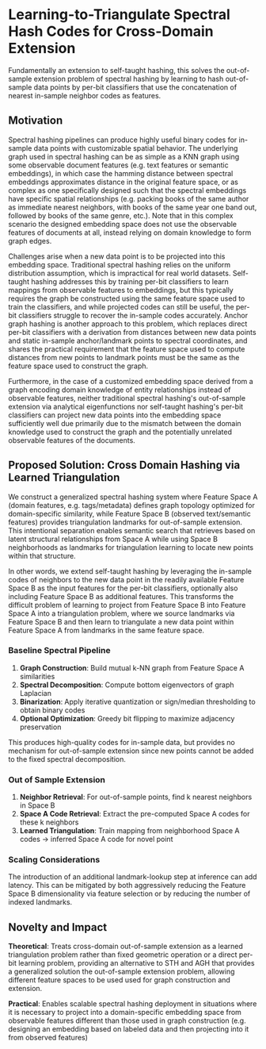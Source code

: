 # Learning-to-Triangulate Spectral Hash Codes for Cross-Domain Extension

Fundamentally an extension to self-taught hashing, this solves the out-of-sample
extension problem of spectral hashing by learning to hash out-of-sample data
points by per-bit classifiers that use the concatenation of nearest in-sample
neighbor codes as features.

## Motivation

Spectral hashing pipelines can produce highly useful binary codes for in-sample
data points with customizable spatial behavior. The underlying graph used in
spectral hashing can be as simple as a KNN graph using some observable document
features (e.g. text features or semantic embeddings), in which case the hamming
distance between spectral embeddings approximates distance in the original
feature space, or as complex as one specifically designed such that the spectral
embeddings have specific spatial relationships (e.g. packing books of the same
author as immediate nearest neighbors, with books of the same year one band out,
followed by books of the same genre, etc.). Note that in this complex scenario
the designed embedding space does not use the observable features of documents
at all, instead relying on domain knowledge to form graph edges.

Challenges arise when a new data point is to be projected into this embedding
space. Traditional spectral hashing relies on the uniform distribution
assumption, which is impractical for real world datasets. Self-taught hashing
addresses this by training per-bit classifiers to learn mappings from observable
features to embeddings, but this typically requires the graph be constructed
using the same feature space used to train the classifiers, and while projected
codes can still be useful, the per-bit classifiers struggle to recover the
in-sample codes accurately. Anchor graph hashing is another approach to this
problem, which replaces direct per-bit classifiers with a derivation from
distances between new data points and static in-sample anchor/landmark points to
spectral coordinates, and shares the practical requirement that the feature
space used to compute distances from new points to landmark points must be the
same as the feature space used to construct the graph.

Furthermore, in the case of a customized embedding space derived from a graph
encoding domain knowledge of entity relationships instead of observable features,
neither traditional spectral hashing's out-of-sample extension via analytical
eigenfunctions nor self-taught hashing's per-bit classifiers can project new
data points into the embedding space sufficiently well due primarily due to the
mismatch between the domain knowledge used to construct the graph and the
potentially unrelated observable features of the documents.

## Proposed Solution: Cross Domain Hashing via Learned Triangulation

We construct a generalized spectral hashing system where Feature Space A (domain
features, e.g. tags/metadata) defines graph topology optimized for
domain-specific similarity, while Feature Space B (observed text/semantic
features) provides triangulation landmarks for out-of-sample extension. This
intentional separation enables semantic search that retrieves based on latent
structural relationships from Space A while using Space B neighborhoods as
landmarks for triangulation learning to locate new points within that structure.

In other words, we extend self-taught hashing by leveraging the in-sample codes
of neighbors to the new data point in the readily available Feature Space B as
the input features for the per-bit classifiers, optionally also including
Feature Space B as additional features. This transforms the difficult problem of
learning to project from Feature Space B into Feature Space A into a
triangulation problem, where we source landmarks via Feature Space B and then
learn to triangulate a new data point within Feature Space A from landmarks in
the same feature space.

### Baseline Spectral Pipeline

1. **Graph Construction**: Build mutual k-NN graph from Feature Space A similarities
2. **Spectral Decomposition**: Compute bottom eigenvectors of graph Laplacian
3. **Binarization**: Apply iterative quantization or sign/median thresholding to obtain binary codes
4. **Optional Optimization**: Greedy bit flipping to maximize adjacency preservation

This produces high-quality codes for in-sample data, but provides no mechanism
for out-of-sample extension since new points cannot be added to the fixed
spectral decomposition.

### Out of Sample Extension

1. **Neighbor Retrieval**: For out-of-sample points, find k nearest neighbors in Space B
2. **Space A Code Retrieval**: Extract the pre-computed Space A codes for these k neighbors
3. **Learned Triangulation**: Train mapping from neighborhood Space A codes → inferred Space A code for novel point

### Scaling Considerations

The introduction of an additional landmark-lookup step at inference can add
latency. This can be mitigated by both aggressively reducing the Feature Space B
dimensionality via feature selection or by reducing the number of indexed
landmarks.

## Novelty and Impact

**Theoretical**: Treats cross-domain out-of-sample extension as a learned
triangulation problem rather than fixed geometric operation or a direct per-bit
learning problem, providing an alternative to STH and AGH that provides a
generalized solution the out-of-sample extension problem, allowing different
feature spaces to be used used for graph construction and extension.

**Practical**: Enables scalable spectral hashing deployment in situations where
it is necessary to project into a domain-specific embedding space from
observable features different than those used in graph construction (e.g.
designing an embedding based on labeled data and then projecting into it from
observed features)
